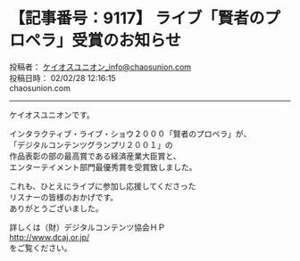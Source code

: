 # 【記事番号：9117】 ライブ「賢者のプロペラ」受賞のお知らせ

投稿者： ケイオスユニオン_info@chaosunion.com  
投稿日時： 02/02/28 12:16:15  
chaosunion.com

---

ケイオスユニオンです。  
  
インタラクティブ・ライブ・ショウ２０００「賢者のプロペラ」が、  
「デジタルコンテンツグランプリ２００１」の  
作品表彰の部の最高賞である経済産業大臣賞と、  
エンターテイメント部門最優秀賞を受賞致しました。  
  
これも、ひとえにライブに参加し応援してくださった  
リスナーの皆様のおかげです。  
ありがとうございました。  
  
詳しくは（財）デジタルコンテンツ協会ＨＰ  
http://www.dcaj.or.jp/  
をご覧ください。